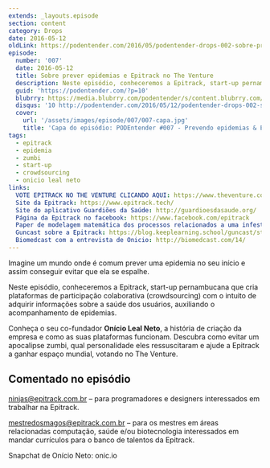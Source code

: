 ```yaml
---
extends: _layouts.episode
section: content
category: Drops
date: 2016-05-12
oldLink: https://podentender.com/2016/05/podentender-drops-002-sobre-prevendo-epidemias-e-epitrack-no-the-venture.html
episode:
  number: '007'
  date: 2016-05-12
  title: Sobre prever epidemias e Epitrack no The Venture
  description: Neste episódio, conheceremos a Epitrack, start-up pernambucana que cria plataformas de participação colaborativa (crowdsourcing) com o intuito de adquirir informações sobre a saúde dos usuários, auxiliando o acompanhamento de epidemias.
  guid: 'https://podentender.com/?p=10'
  blubrry: https://media.blubrry.com/podentender/s/content.blubrry.com/podentender/PODEntender_007_DROPS_02_Prevendo_epidemias_e_Epitrack_no_The_Venture.mp3
  disqus: '10 http://podentender.com/2016/05/12/podentender-drops-002-sobre-prevendo-epidemias-e-epitrack-no-the-venture/'
  cover:
    url: '/assets/images/episode/007/007-capa.jpg'
    title: 'Capa do episódio: PODEntender #007 - Prevendo epidemias & Epitrack no the venture'
tags:
  - epitrack
  - epidemia
  - zumbi
  - start-up
  - crowdsourcing
  - onicio leal neto
links:
  VOTE EPITRACK NO THE VENTURE CLICANDO AQUI: https://www.theventure.com/br/pt-br/finalists/epitrack
  Site da Epitrack: https://www.epitrack.tech/
  Site do aplicativo Guardiões da Saúde: http://guardioesdasaude.org/
  Página da Epitrack no facebook: https://www.facebook.com/epitrack
  Paper de modelagem matemática dos processos relacionados a uma infestação zumbis: https://people.maths.ox.ac.uk/maini/PKM%20publications/384.pdf
  Guncast sobre a Epitrack: https://blog.keeplearning.school/guncast/startup-pernambucana-global-083
  Biomedcast com a entrevista de Onicio: http://biomedcast.com/14/
---
```


Imagine um mundo onde é comum prever uma epidemia no seu início e assim conseguir evitar que ela se espalhe.

Neste episódio, conheceremos a Epitrack, start-up pernambucana que cria plataformas de participação
colaborativa (crowdsourcing) com o intuito de adquirir informações sobre a saúde dos usuários, auxiliando
o acompanhamento de epidemias.

Conheça o seu co-fundador **Onício Leal Neto**, a história de criação da empresa e como as suas plataformas funcionam. Descubra como evitar um apocalipse zumbi, qual personalidade eles ressuscitaram e ajude a Epitrack a ganhar espaço mundial, votando no The Venture.

## Comentado no episódio

ninjas@epitrack.com.br – para programadores e designers interessados em trabalhar na Epitrack.

mestredosmagos@epitrack.com.br – para os mestres em áreas  relacionadas computação,
saúde e/ou biotecnologia interessados em mandar currículos para o banco de talentos da Epitrack.

Snapchat de Onício Neto: onic.io


